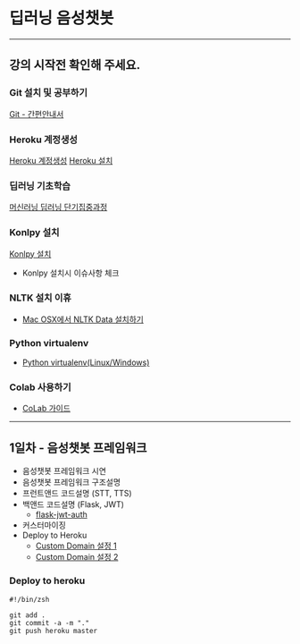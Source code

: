 
# 딥러닝 음성챗봇
---
## 강의 시작전 확인해 주세요.

### Git 설치 및 공부하기

[Git - 간편안내서](https://rogerdudler.github.io/git-guide/index.ko.html)


### Heroku 계정생성

[Heroku 계정생성](https://www.heroku.com/)
[Heroku 설치](https://devcenter.heroku.com/articles/heroku-cli)

### 딥러닝 기초학습

[머신러닝 딥러닝 단기집중과정](https://developers.google.com/machine-learning/crash-course/?hl=ko)

### Konlpy 설치

[Konlpy 설치](http://konlpy.org/)

- Konlpy 설치시 이슈사항 체크

### NLTK 설치 이휴

- [Mac OSX에서 NLTK Data 설치하기](http://corazzon.github.io/nltk_data_install)

### Python virtualenv

- [Python virtualenv(Linux/Windows)](https://dgkim5360.tistory.com/entry/python-virtualenv-on-linux-ubuntu-and-windows)


### Colab 사용하기

- [CoLab 가이드](https://zzsza.github.io/data/2018/08/30/google-colab/)
---

## 1일차 - 음성챗봇 프레임워크

- 음성챗봇 프레임워크 시연
- 음성챗봇 프레임워크 구조설명
- 프런트앤드 코드설명 (STT, TTS)
- 백앤드 코드설명 (Flask, JWT)
  * [flask-jwt-auth](https://github.com/oleg-agapov/flask-jwt-auth)
- 커스터마이징
- Deploy to Heroku
  * [Custom Domain 설정 1](https://devcenter.heroku.com/articles/custom-domains)
  * [Custom Domain 설정 2](https://medium.com/@ethanryan/setting-up-a-custom-domain-for-your-heroku-hosted-app-6c011e75aa3d)


### Deploy to heroku

```
#!/bin/zsh

git add .
git commit -a -m "."
git push heroku master
```
